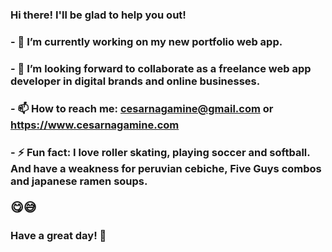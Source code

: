 ### Hi there! I'll be glad to help you out!
### 
### - 🔭 I’m currently working on my new portfolio web app.
### - 🌱 I’m looking forward to collaborate as a freelance web app developer in digital brands and online businesses.
### - 📫 How to reach me: cesarnagamine@gmail.com or https://www.cesarnagamine.com
### - ⚡ Fun fact: I love roller skating, playing soccer and softball. And have a weakness for peruvian cebiche, Five Guys combos and japanese ramen soups.<p style="font-size:20px">&#128523;&#128517;</p>

###
### Have a great day! 👋

<!--
**cesarnagamine/cesarnagamine** is a ✨ _special_ ✨ repository because its `README.md` (this file) appears on your GitHub profile.
-->
